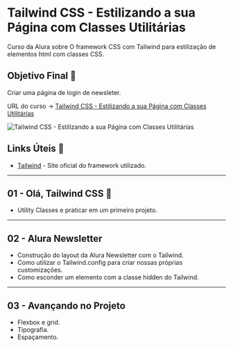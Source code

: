 # Tailwind CSS - Estilizando a sua Página com Classes Utilitárias

Curso da Alura sobre O framework CSS com Tailwind para estilização de elementos html com classes CSS.

## Objetivo Final &#x1F3AF;

Criar uma página de login de newsleter.

URL do curso -> [Tailwind CSS - Estilizando a sua Página com Classes Utilitárias](https://cursos.alura.com.br/course/tailwind-css-estilizando-pagina-classes-utilitarias)

![Tailwind CSS - Estilizando a sua Página com Classes Utilitárias](https://www.alura.com.br/assets/api/share/curso-tailwind-css-estilizando-pagina-classes-utilitarias.png)

## Links Úteis &#x1F517;
* [Tailwind](https://tailwindcss.com/) - Site oficial do framework utilizado.

***

## 01 - Olá, Tailwind CSS &#x1F516;
* Utility Classes e praticar em um primeiro projeto.

***

## 02 - Alura Newsletter
* Construção do layout da Alura Newsletter com o Tailwind.
* Como utilizar o Tailwind.config para criar nossas próprias customizações.
* Como esconder um elemento com a classe hidden do Tailwind.

***

## 03 - Avançando no Projeto
* Flexbox e grid.
* Tipografia.
* Espaçamento.